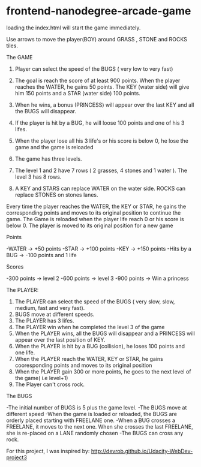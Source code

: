 frontend-nanodegree-arcade-game
===============================

loading the index.html will start the game immediately.

Use arrows to move the player(BOY) around GRASS , STONE and ROCKS tiles.

The GAME

1) Player can select the speed of the BUGS ( very low to very fast)
2) The goal is reach the score of at least 900 points. When  the player reaches the WATER, he gains 50 points.  The KEY (water side)  will give him 150 points and a STAR (water side) 100 points. 
3) When he wins, a bonus (PRINCESS) will appear over the last KEY and all the BUGS will disappear.
4) If the player is hit by a BUG, he will loose 100 points and one of his 3 lifes. 
5) When the player lose all his 3 life's or his score is below 0, he lose the game and the game is reloaded

6) The game has three levels.
7) The level 1 and 2 have 7 rows ( 2 grasses, 4 stones and 1 water ). The level 3 has 8 rows.

7) A KEY and STARS can replace WATER on the water side. ROCKS can replace STONES on stones lanes.

Every time the player reaches the WATER, the KEY or STAR, he gains the corresponding points and moves to its original position to continue the game. The Game is reloaded when the player life reach 0 or his score is below 0. The player is moved to its original position for a new game


Points

-WATER					-> 	+50 points 
-STAR 					-> 	+100 points
-KEY 					-> 	+150 points
-Hits by a BUG			->	-100 points and 1 life

Scores

-300 points    			 -> level 2
-600 points  			  -> level 3
-900 points    			 -> Win a princess        




The PLAYER:

1) The PLAYER can select the speed of the BUGS ( very slow, slow, medium, fast and very fast). 
2) BUGS move at different speeds.
3) The PLAYER has 3 lifes.
4) The PLAYER win when he completed the level 3 of the game
5) When the PLAYER wins, all the BUGS will disappear and a PRINCESS will appear over the last position of KEY.  
6) When the PLAYER is  hit by a BUG (collision), he loses 100 points and one life.
7) When the PLAYER reach the WATER, KEY or STAR, he gains cooresponding points and moves to its original position
8) When the PLAYER gain  300 or more points, he goes to the next level of the game( i.e level+1)
9) The Player can't cross rock.



The BUGS

-The initial number of BUGS is 5  plus the game level.
-The BUGS  move at different speed
-When the game is loaded or reloaded, the BUGS are orderly placed starting with FREELANE one.
-When a BUG crosses a FREELANE, it moves to the next one. When she crosses the last FREELANE, she is re-placed on a LANE randomly chosen
-The BUGS can cross any rock.


For this project, I was inspired by:
http://devrob.github.io/Udacity-WebDev-project3




